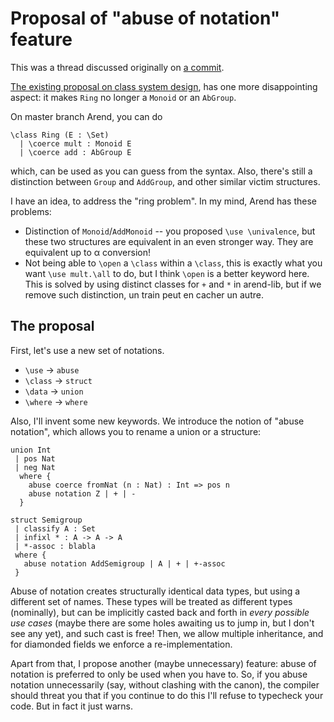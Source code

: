# Proposal of "abuse of notation" feature

This was a thread discussed originally on [a commit](https://github.com/ice1000/mzi/commit/c57a7c75882da5023772903b8f4decbca90ef598#r43459719).

[The existing proposal on class system design](mathmaticians-expectation-of-pa.md),
has one more disappointing aspect: it makes `Ring` no longer a `Monoid` or an `AbGroup`.

On master branch Arend, you can do

```arend
\class Ring (E : \Set)
  | \coerce mult : Monoid E
  | \coerce add : AbGroup E
```

which, can be used as you can guess from the syntax. Also, there's still a distinction between `Group`
and `AddGroup`, and other similar victim structures.

I have an idea, to address the "ring problem". In my mind, Arend has these problems:

+ Distinction of `Monoid`/`AddMonoid` -- you proposed `\use \univalence`,
  but these two structures are equivalent in an even stronger way. They are equivalent up to α conversion!
+ Not being able to `\open` a `\class` within a `\class`, this is exactly what you want `\use mult.\all`
  to do, but I think `\open` is a better keyword here. This is solved by using distinct classes for `+`
  and `*` in arend-lib, but if we remove such distinction, un train peut en cacher un autre.

## The proposal

First, let's use a new set of notations.

+ `\use` -> `abuse`
+ `\class` -> `struct`
+ `\data` -> `union`
+ `\where` -> `where`

Also, I'll invent some new keywords.
We introduce the notion of "abuse notation", which allows you to rename a union or a structure:

```
union Int
 | pos Nat
 | neg Nat
  where {
    abuse coerce fromNat (n : Nat) : Int => pos n
    abuse notation Z | + | -
  }

struct Semigroup
 | classify A : Set
 | infixl * : A -> A -> A
 | *-assoc : blabla
 where {
   abuse notation AddSemigroup | A | + | +-assoc
 }
```

Abuse of notation creates structurally identical data types, but using a different set of names.
These types will be treated as different types (nominally), but can be implicitly casted back and forth in
_every possible use cases_ (maybe there are some holes awaiting us to jump in, but I don't see any yet),
and such cast is free!
Then, we allow multiple inheritance, and for diamonded fields we enforce a re-implementation.

Apart from that, I propose another (maybe unnecessary) feature:
abuse of notation is preferred to only be used when you have to. So, if you abuse notation unnecessarily
(say, without clashing with the canon), the compiler should threat you that if you continue to do this
I'll refuse to typecheck your code. But in fact it just warns.
